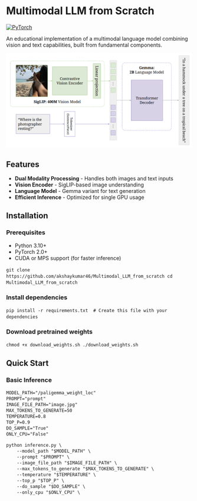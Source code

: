 # Multimodal LLM from Scratch

[![PyTorch](https://img.shields.io/badge/PyTorch-%23EE4C2C.svg?logo=PyTorch&logoColor=white)](https://pytorch.org/)

An educational implementation of a multimodal language model combining vision and text capabilities, built from fundamental components.

![Multimodal Architecture Diagram](architecture.png)

## Features
- **Dual Modality Processing** - Handles both images and text inputs
- **Vision Encoder** - SigLIP-based image understanding
- **Language Model** - Gemma variant for text generation
- **Efficient Inference** - Optimized for single GPU usage

## Installation

### Prerequisites
- Python 3.10+
- PyTorch 2.0+
- CUDA or MPS support (for faster inference)

```git clone https://github.com/akshaykumar46/Multimodal_LLM_from_scratch cd Multimodal_LLM_from_scratch```
### Install dependencies
```pip install -r requirements.txt  # Create this file with your dependencies```
### Download pretrained weights
```chmod +x download_weights.sh ./download_weights.sh```


## Quick Start

### Basic Inference
```
MODEL_PATH="/paligemma_weight_loc"
PROMPT="prompt"
IMAGE_FILE_PATH="image.jpg"
MAX_TOKENS_TO_GENERATE=50
TEMPERATURE=0.8
TOP_P=0.9
DO_SAMPLE="True"
ONLY_CPU="False"
```
```
python inference.py \
	--model_path "$MODEL_PATH" \
	--prompt "$PROMPT" \
	--image_file_path "$IMAGE_FILE_PATH" \
	--max_tokens_to_generate "$MAX_TOKENS_TO_GENERATE" \
	--temperature "$TEMPERATURE" \
	--top_p "$TOP_P" \
	--do_sample "$DO_SAMPLE" \
	--only_cpu "$ONLY_CPU" \
```
